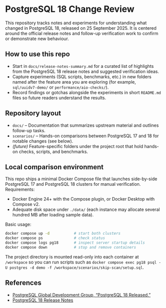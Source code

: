 # PostgreSQL 18 Change Review

This repository tracks notes and experiments for understanding what changed in PostgreSQL 18, released on 25 September 2025. It is centered around the official release notes and follow-up verification work to confirm or demonstrate new behaviour.

## How to use this repo
- Start in `docs/release-notes-summary.md` for a curated list of highlights from the PostgreSQL 18 release notes and suggested verification ideas.
- Capture experiments (SQL scripts, benchmarks, etc.) in new folders named after the feature area you are exploring (for example, `sql/uuidv7-demo/` or `performance/aio-checks/`).
- Record findings or gotchas alongside the experiments in short `README.md` files so future readers understand the results.

## Repository layout
- `docs/` – Documentation that summarizes upstream material and outlines follow-up tasks.
- `scenarios/` – Hands-on comparisons between PostgreSQL 17 and 18 for notable changes (see below).
- *(future)* Feature-specific folders under the project root that hold hands-on checks, scripts, and benchmarks.

## Local comparison environment
This repo ships a minimal Docker Compose file that launches side-by-side PostgreSQL 17 and PostgreSQL 18 clusters for manual verification. Requirements:

- Docker Engine 24+ with the Compose plugin, or Docker Desktop with Compose v2.
- Adequate disk space under `./data/` (each instance may allocate several hundred MB after loading sample data).

Basic usage:

```bash
docker compose up -d           # start both clusters
docker compose ps              # check status
docker compose logs pg18       # inspect server startup details
docker compose down            # stop and remove containers
```

The project directory is mounted read-only into each container at `/workspace` so you can run scripts such as `docker compose exec pg18 psql -U postgres -d demo -f /workspace/scenarios/skip-scan/setup.sql`.

## References
- [PostgreSQL Global Development Group, “PostgreSQL 18 Released.”](https://www.postgresql.org/about/news/postgresql-18-released-2930/)
- [PostgreSQL 18 Release Notes](https://www.postgresql.org/docs/release/18.0/)
